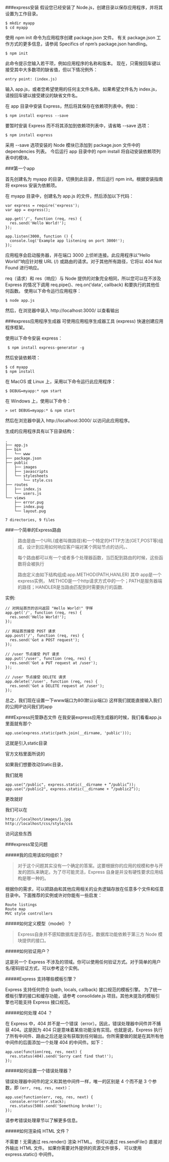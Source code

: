 ###express安装
假设您已经安装了 Node.js，创建目录以保存应用程序，并将其设置为工作目录。

	
	$ mkdir myapp
	$ cd myapp

使用 npm init 命令为应用程序创建 package.json 文件。 有关 package.json 工作方式的更多信息，请参阅 Specifics of npm’s package.json handling。


	$ npm init

此命令提示您输入若干项，例如应用程序的名称和版本。 现在，只需按回车键以接受其中大多数项的缺省值，但以下情况例外：


	entry point: (index.js)

输入 app.js，或者您希望使用的任何主文件名称。如果希望文件名为 index.js，请按回车键以接受建议的缺省文件名。

在 app 目录中安装 Express，然后将其保存在依赖项列表中。例如：


	$ npm install express --save

要暂时安装 Express 而不将其添加到依赖项列表中，请省略 --save 选项：


	$ npm install express

采用 --save 选项安装的 Node 模块已添加到 package.json 文件中的 dependencies 列表。 今后运行 app 目录中的 npm install 将自动安装依赖项列表中的模块。

###第一个app

首先创建名为 myapp 的目录，切换到此目录，然后运行 npm init。根据安装指南将 express 安装为依赖项。

在 myapp 目录中，创建名为 app.js 的文件，然后添加以下代码：


	var express = require('express');
	var app = express();
	
	app.get('/', function (req, res) {
	  res.send('Hello World!');
	});
	
	app.listen(3000, function () {
	  console.log('Example app listening on port 3000!');
	});

应用程序会启动服务器，并在端口 3000 上侦听连接。此应用程序以“Hello World!”响应针对根 URL (/) 或路由的请求。对于其他所有路径，它将以 404 Not Found 进行响应。

req（请求）和 res（响应）与 Node 提供的对象完全相同，所以您可以在不涉及 Express 的情况下调用 req.pipe()、req.on('data', callback) 和要执行的其他任何函数。
使用以下命令运行应用程序：


	$ node app.js

然后，在浏览器中装入 http://localhost:3000/ 以查看输出

###express应用程序生成器
可使用应用程序生成器工具 (express) 快速创建应用程序框架。

使用以下命令安装 express：


	 $ npm install express-generator -g

然后安装依赖项：

	
	$ cd myapp
	$ npm install

在 MacOS 或 Linux 上，采用以下命令运行此应用程序：


	$ DEBUG=myapp:* npm start

在 Windows 上，使用以下命令：


	> set DEBUG=myapp:* & npm start

然后在浏览器中装入 http://localhost:3000/ 以访问此应用程序。

生成的应用程序具有以下目录结构：


	.
	├── app.js
	├── bin
	│   └── www
	├── package.json
	├── public
	│   ├── images
	│   ├── javascripts
	│   └── stylesheets
	│       └── style.css
	├── routes
	│   ├── index.js
	│   └── users.js
	└── views
	    ├── error.pug
	    ├── index.pug
	    └── layout.pug
	
	7 directories, 9 files

###一个简单的Express路由
> 路由是由一个URL(或者叫做路径)和一个特定的HTTP方法(GET,POST等)组成，设计到应用如何响应客户端对某个网站节点的访问。、
> 
> 每个路由都可以有一个或者多个处理器函数，当匹配到路由的时候，这些函数将会被执行
> 
> 路由定义由如下结构组成:app.METHOD(PATH,HANLER) 其中 app是一个express实例， METHOD是一个http请求方式中的一个；PATH是服务器端的路径；HANDLER是当路由匹配到时需要执行的函数.

实例:

	// 对网站首页的访问返回 "Hello World!" 字样
	app.get('/', function (req, res) {
	  res.send('Hello World!');
	});
	
	// 网站首页接受 POST 请求
	app.post('/', function (req, res) {
	  res.send('Got a POST request');
	});
	
	// /user 节点接受 PUT 请求
	app.put('/user', function (req, res) {
	  res.send('Got a PUT request at /user');
	});
	
	// /user 节点接受 DELETE 请求
	app.delete('/user', function (req, res) {
	  res.send('Got a DELETE request at /user');
	});

总之，我们现在设置一下www端口为80(默认ip端口)
这样我们就能直接输入我们的公网IP访问我们的app

###Express托管静态文件
在我安装express应用生成器的时候，我们看看app.js 里面就有那个

	app.use(express.static(path.join(__dirname, 'public')));

这就是引入static目录

官方文档里面所说的

如果我们想要改动Static目录，

我们就用

	app.use("/public", express.static(__dirname + “/public”));
	app.use("/public2", express.static(__dirname + “/public2”));

更改就好

我们可以在

	http://localhost/images/1.jpg
	http://localhost/css/style/css

访问这些东西

###express常见问题

#####我的应用该如何组织？

> 对于这个问题其实没有一个确定的答案。这要根据你的应用的规模和参与开发的团队来确定。为了尽可能灵活，Express 自身是并没有硬性要求应用结构是哪一种的。

根据你的需求，可以把路由和其他应用相关的业务逻辑存放在任意多个文件和任意目录中。下面推荐的实例或许对你能有一些启发：

	Route listings
	Route map
	MVC style controllers

#####如何定义模型（model）？

> Express自身并不感知数据库是否存在。数据库功能依赖于第三方 Node 模块提供的接口。

#####如何验证用户？

这是另一个 Express 不涉及的领域。你可以使用任何验证方式。对于简单的用户名/密码验证方式，可以参考这个实例。

#####Express 支持哪些模板引擎？

Express 支持任何符合 (path, locals, callback) 接口规范的模板引擎。 为了统一模板引擎的接口和缓存功能，请参考 consolidate.js 项目。其他未提及的模板引擎也可能支持 Express 接口规范。

#####如何处理 404 ？

在 Express 中，404 并不是一个错误（error）。因此，错误处理器中间件并不捕获 404。这是因为 404 只是意味着某些功能没有实现。也就是说，Express 执行了所有中间件、路由之后还是没有获取到任何输出。你所需要做的就是在其所有他中间件的后面添加一个处理 404 的中间件。如下：

	app.use(function(req, res, next) {
	  res.status(404).send('Sorry cant find that!');
	});

#####如何设置一个错误处理器？

错误处理器中间件的定义和其他中间件一样，唯一的区别是 4 个而不是 3 个参数，即 `(err, req, res, next)`：

	app.use(function(err, req, res, next) {
	  console.error(err.stack);
	  res.status(500).send('Something broke!');
	});

请参考错误处理章节以了解更多信息。

#####如何渲染纯 HTML 文件？

不需要！无需通过 res.render() 渲染 HTML。
你可以通过 res.sendFile() 直接对外输出 HTML 文件。
如果你需要对外提供的资源文件很多，
可以使用 express.static() 中间件。
